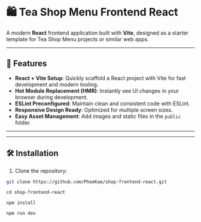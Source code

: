 # 🛍️ Tea Shop Menu Frontend React

A modern **React** frontend application built with **Vite**, designed as a starter template for Tea Shop Menu projects or similar web apps.

---

## 🚀 Features

- **React + Vite Setup**: Quickly scaffold a React project with Vite for fast development and modern tooling.  
- **Hot Module Replacement (HMR)**: Instantly see UI changes in your browser during development.  
- **ESLint Preconfigured**: Maintain clean and consistent code with ESLint.  
- **Responsive Design Ready**: Optimized for multiple screen sizes.  
- **Easy Asset Management**: Add images and static files in the `public` folder.

---


---

## 🛠️ Installation

1. Clone the repository:

```bash
git clone https://github.com/PhoeKae/shop-frontend-react.git

```
    cd shop-frontend-react

```
npm install
```
    npm run dev

